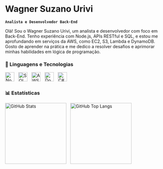 # Wagner Suzano Urivi

**`Analista e Desenvolvedor Back-End`**

Olá! Sou o Wagner Suzano Urivi, um analista e desenvolvedor com foco em Back-End. Tenho experiência com Node.js, APIs RESTful e SQL, e estou me aprofundando em serviços da AWS, como EC2, S3, Lambda e DynamoDB. Gosto de aprender na prática e me dedico a resolver desafios e aprimorar minhas habilidades em lógica de programação.

### 🤖 Linguagens e Tecnologias

<img align="left" alt="Node.js" title="Node.js" width="30px" style="padding-right: 10px;" src="https://cdn.jsdelivr.net/gh/devicons/devicon@latest/icons/nodejs/nodejs-original.svg"/>
<img align="left" alt="SQL" title="SQL" width="30px" style="padding-right: 10px;" src="https://cdn.jsdelivr.net/gh/devicons/devicon@latest/icons/postgresql/postgresql-original.svg"/>
<img align="left" alt="AWS" title="AWS" width="30px" style="padding-right: 10px;" src="https://cdn.jsdelivr.net/gh/devicons/devicon@latest/icons/amazonwebservices/amazonwebservices-original-wordmark.svg"/>
<img align="left" alt="Docker" title="Docker" width="30px" style="padding-right: 10px;" src="https://cdn.jsdelivr.net/gh/devicons/devicon@latest/icons/docker/docker-original-wordmark.svg"/>
<img align="left" alt="C#" title="C#" width="30px" style="padding-right: 10px;" src="https://cdn.jsdelivr.net/gh/devicons/devicon@latest/icons/csharp/csharp-original.svg"/>

<br/>
<br/>

### 📊 Estatísticas

<p>
  <img align="left" alt="GitHub Stats" height="200" style="padding-right: 10px;" src="https://github-readme-stats.vercel.app/api?username=WagnerSuzano2&show_icons=true&theme=tokyonight&include_all_commits=true&locale=pt-br"/>

<img align="left" alt="GitHub Top Langs" height="200" src="https://github-readme-stats.vercel.app/api/top-langs/?username=WagnerSuzano2&theme=tokyonight&layout=compact&custom_title=Tecnologias&langs_count=9"/>
</p>
